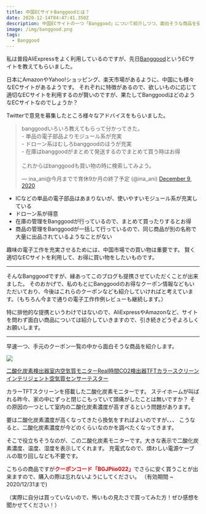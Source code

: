 ```yaml
---
title: 中国ECサイトBanggoodとは？
date: 2020-12-14T04:47:41.350Z
description: 中国ECサイトの一つ「Banggood」について紹介しつつ、面白そうな商品を安く買えるクーポンについて紹介します。
image: /img/banggood.png
tags:
  - Banggood
---
```

私は普段AliExpressをよく利用しているのですが、先日[Banggood](https://jp.banggood.com/)というECサイトを教えてもらいました。

日本にAmazonやYahoo!ショッピング、楽天市場があるように、中国にも様々なECサイトがあるようです。
それぞれに特徴があるので、欲しいものに応じて適切なECサイトを利用するのが賢いのですが、果たしてBanggoodはどのようなECサイトなのでしょうか？

Twitterで意見を募集したところ様々なアドバイスをもらいました。

<blockquote class="twitter-tweet"><p lang="ja" dir="ltr">banggoodいろいろ教えてもらって分かってきた。<br> - 単品の電子部品よりモジュール系が充実<br> - ドローン系はむしろbanggoodのほうが充実<br> - 在庫はbanggoodがまとめて発送するのでまとめて買う時はお得<br><br>これからはbanggoodも買い物の時に検索してみよう。</p>&mdash; ina_ani@今月までで育休9か月の終了予定 (@ina_ani) <a href="https://twitter.com/ina_ani/status/1336643605209870336?ref_src=twsrc%5Etfw">December 9, 2020</a></blockquote> <script async src="https://platform.twitter.com/widgets.js" charset="utf-8"></script>

* ICなどの単品の電子部品はあまりないが、使いやすいモジュール系が充実している
* ドローン系が得意
* 在庫の管理をBanggoodが行っているので、まとめて買ったりするとお得
* 商品の管理をBanggoodが一括して行っているので、同じ商品が別の名称で大量に出品されているようなことがない

趣味の電子工作を充実させるためには、中国市場での買い物は重要です。
賢く適切なECサイトを利用して、お得に買い物をしたいものです。

- - -

そんなBanggoodですが、縁あってこのブログも提携させていただくことが出来ました。
そのおかげで、私のもとにBanggoodのお得なクーポン情報などもいただいており、今後はこれらのクーポンなども紹介していければと考えています。（もちろん今まで通りの電子工作作例レビューも継続します。）

特に排他的な提携というわけではないので、AliExpressやAmazonなど、サイトを問わず面白い商品については紹介していきますので、引き続きどうぞよろしくお願いします。

- - -

早速一つ、手元のクーポン一覧の中から面白そうな商品を紹介します。

![](/img/banggood-air-quality-meters.jpg)

[二酸化炭素検出器室内空気質モニターReal時間CO2検出器TFTカラースクリーンインテリジェント空気質センサーテスター](https://jp.banggood.com/Carbon-Dioxide-Detector-Indoor-Air-Quality-Monitor-Real-Time-CO2-Detector-TFT-Color-Screen-Intelligent-Air-Quality-Sensor-Tester-p-1742340.html?p=0M092355466124202012)

カラーTFTスクリーンを搭載した二酸化炭素モニターです。
ステイホームが叫ばれる昨今、家の中にずっと閉じこもっていて頭痛がしたことは無いですか？
その原因の一つとして室内の二酸化炭素濃度が高すぎるという問題があります。

要は二酸化炭素濃度が高くなってきたら換気をすればよいのですが、、、 こうなると、二酸化炭素濃度が今どのくらいなのかを調べたくなってきます。

そこで役立ちそうなのが、この二酸化炭素モニターです。大きな表示で二酸化炭素濃度、温度、湿度を表示してくれます。
充電式なので、煩わしい電源ケーブルの取り回しなども不要です。

こちらの商品ですが<span style="color:red;">**クーポンコード「BGJPiio022」**</span>でさらに安く買うことが出来ますので、購入の際は忘れないようにしてください。
（有効期間 ~ 2020/12/31まで)

（実際に自分は買っていないので、怖いもの見たさで買ってみた方！ぜひ感想を聞かせてください！）
